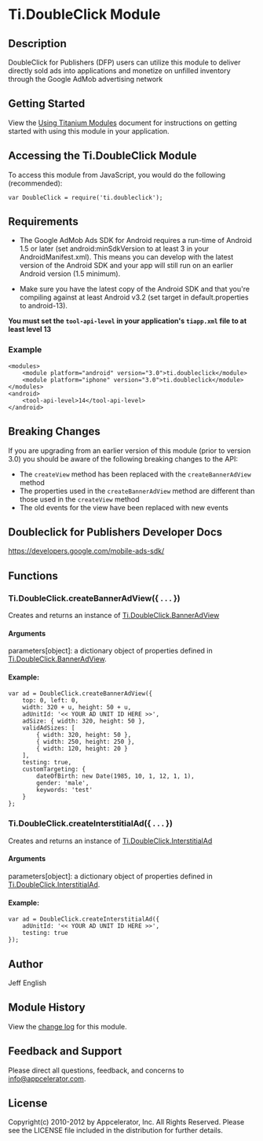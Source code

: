 # Ti.DoubleClick Module

## Description

DoubleClick for Publishers (DFP) users can utilize this module to deliver
directly sold ads into applications and monetize on unfilled inventory through the Google AdMob
advertising network

## Getting Started

View the [Using Titanium Modules](http://docs.appcelerator.com/titanium/latest/#!/guide/Using_Titanium_Modules) document for instructions on getting
started with using this module in your application.

## Accessing the Ti.DoubleClick Module

To access this module from JavaScript, you would do the following (recommended):

	var DoubleClick = require('ti.doubleclick');

## Requirements

* The Google AdMob Ads SDK for Android requires a run-time of Android 1.5 or later (set android:minSdkVersion to at least 3 in your AndroidManifest.xml).
This means you can develop with the latest version of the Android SDK and your app will still run on an earlier Android version (1.5 minimum).

* Make sure you have the latest copy of the Android SDK and that you're compiling against at least Android v3.2 (set target in default.properties to android-13).

<strong>You must set the `tool-api-level` in your application's `tiapp.xml` file to at least level 13</strong>

### Example

    <modules>
        <module platform="android" version="3.0">ti.doubleclick</module>
        <module platform="iphone" version="3.0">ti.doubleclick</module>
    </modules>
    <android>
        <tool-api-level>14</tool-api-level>
    </android>

## Breaking Changes

If you are upgrading from an earlier version of this module (prior to version 3.0) you should be
aware of the following breaking changes to the API:

* The `createView` method has been replaced with the `createBannerAdView` method
* The properties used in the `createBannerAdView` method are different than those used in the `createView` method
* The old events for the view have been replaced with new events

## Doubleclick for Publishers Developer Docs
<https://developers.google.com/mobile-ads-sdk/>

## Functions

### Ti.DoubleClick.createBannerAdView({ . . . })

Creates and returns an instance of [Ti.DoubleClick.BannerAdView][]

#### Arguments

parameters[object]: a dictionary object of properties defined in [Ti.DoubleClick.BannerAdView][].

#### Example:

    var ad = DoubleClick.createBannerAdView({
        top: 0, left: 0,
        width: 320 + u, height: 50 + u,
        adUnitId: '<< YOUR AD UNIT ID HERE >>',
        adSize: { width: 320, height: 50 },
        validAdSizes: [
            { width: 320, height: 50 },
            { width: 250, height: 250 },
            { width: 120, height: 20 }
        ],
        testing: true,
        customTargeting: {
            dateOfBirth: new Date(1985, 10, 1, 12, 1, 1),
            gender: 'male',
            keywords: 'test'
        }
    };

### Ti.DoubleClick.createInterstitialAd({ . . . })

Creates and returns an instance of [Ti.DoubleClick.InterstitialAd][]

#### Arguments

parameters[object]: a dictionary object of properties defined in [Ti.DoubleClick.InterstitialAd][].

#### Example:

    var ad = DoubleClick.createInterstitialAd({
        adUnitId: '<< YOUR AD UNIT ID HERE >>',
        testing: true
    });

## Author

Jeff English

## Module History

View the [change log](changelog.html) for this module.

## Feedback and Support

Please direct all questions, feedback, and concerns to [info@appcelerator.com](mailto:info@appcelerator.com?subject=iOS%20Doubleclick%20Module).

## License

Copyright(c) 2010-2012 by Appcelerator, Inc. All Rights Reserved. Please see the LICENSE file included in the distribution for further details.

[Ti.DoubleClick.BannerAdView]: banneradview.html
[Ti.DoubleClick.InterstitialAd]: interstitialad.html